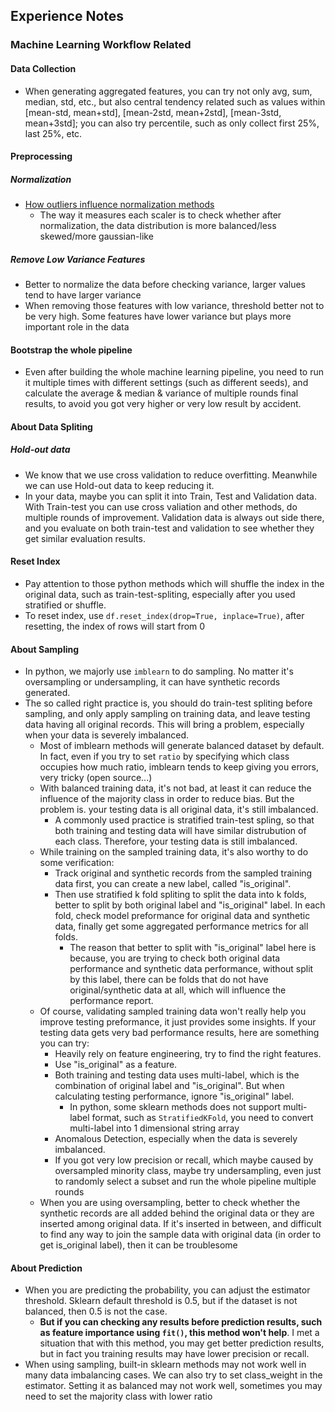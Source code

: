 ## Experience Notes

### Machine Learning Workflow Related
#### Data Collection
* When generating aggregated features, you can try not only avg, sum, median, std, etc., but also central tendency related such as values within [mean-std, mean+std], [mean-2std, mean+2std], [mean-3std, mean+3std]; you can also try percentile, such as only collect first 25%, last 25%, etc.

#### Preprocessing
##### Normalization
* [How outliers influence normalization methods][1]
  * The way it measures each scaler is to check whether after normalization, the data distribution is more balanced/less skewed/more gaussian-like
##### Remove Low Variance Features
* Better to normalize the data before checking variance, larger values tend to have larger variance
* When removing those features with low variance, threshold better not to be very high. Some features have lower variance but plays more important role in the data
#### Bootstrap the whole pipeline
* Even after building the whole machine learning pipeline, you need to run it multiple times with different settings (such as different seeds), and calculate the average & median & variance of multiple rounds final results, to avoid you got very higher or very low result by accident.
#### About Data Spliting
##### Hold-out data
* We know that we use cross validation to reduce overfitting. Meanwhile we can use Hold-out data to keep reducing it.
* In your data, maybe you can split it into Train, Test and Validation data. With Train-test you can use cross valiation and other methods, do multiple rounds of improvement. Validation data is always out side there, and you evaluate on both train-test and validation to see whether they get similar evaluation results.

#### Reset Index
* Pay attention to those python methods which will shuffle the index in the original data, such as train-test-spliting, especially after you used stratified or shuffle.
* To reset index, use `df.reset_index(drop=True, inplace=True)`, after resetting, the index of rows will start from 0

#### About Sampling
* In python, we majorly use `imblearn` to do sampling. No matter it's oversampling or undersampling, it can have synthetic records generated.
* The so called right practice is, you should do train-test spliting before sampling, and only apply sampling on training data, and leave testing data having all original records. This will bring a problem, especially when your data is severely imbalanced.
  * Most of imblearn methods will generate balanced dataset by default. In fact, even if you try to set `ratio` by specifying which class occupies how much ratio, imblearn tends to keep giving you errors, very tricky (open source...)
  * With balanced training data, it's not bad, at least it can reduce the influence of the majority class in order to reduce bias. But the problem is. your testing data is all original data, it's still imbalanced.
    * A commonly used practice is stratified train-test spling, so that both training and testing data will have similar distrubution of each class. Therefore, your testing data is still imbalanced.
  * While training on the sampled training data, it's also worthy to do some verification:
    * Track original and synthetic records from the sampled training data first, you can create a new label, called "is_original".
    * Then use stratified k fold spliting to split the data into k folds, better to split by both original label and "is_original" label. In each fold, check model preformance for original data and synthetic data, finally get some aggregated performance metrics for all folds.
      * The reason that better to split with "is_original" label here is because, you are trying to check both original data performance and synthetic data performance, without split by this label, there can be folds that do not have original/synthetic data at all, which will influence the performance report.
  * Of course, validating sampled training data won't really help you improve testing preformance, it just provides some insights. If your testing data gets very bad performance results, here are something you can try:
    * Heavily rely on feature engineering, try to find the right features.
    * Use "is_original" as a feature.
    * Both training and testing data uses multi-label, which is the combination of original label and "is_original". But when calculating testing performance, ignore "is_original" label.
      * In python, some sklearn methods does not support multi-label format, such as `StratifiedKFold`, you need to convert multi-label into 1 dimensional string array
    * Anomalous Detection, especially when the data is severely imbalanced.
    * If you got very low precision or recall, which maybe caused by oversampled minority class, maybe try undersampling, even just to randomly select a subset and run the whole pipeline multiple rounds
  * When you are using oversampling, better to check whether the synthetic records are all added behind the original data or they are inserted among original data. If it's inserted in between, and difficult to find any way to join the sample data with original data (in order to get is_original label), then it can be troublesome
  
#### About Prediction
* When you are predicting the probability, you can adjust the estimator threshold. Sklearn default threshold is 0.5, but if the dataset is not balanced, then 0.5 is not the case.
  * <b>But if you can checking any results before prediction results, such as feature importance using `fit()`, this method won't help</b>. I met a situation that with this method, you may get better prediction results, but in fact you training results may have lower precision or recall.
* When using sampling, built-in sklearn methods may not work well in many data imbalancing cases. We can also try to set class_weight in the estimator. Setting it as balanced may not work well, sometimes you may need to set the majority class with lower ratio
  
[1]:http://scikit-learn.org/stable/auto_examples/preprocessing/plot_all_scaling.html
